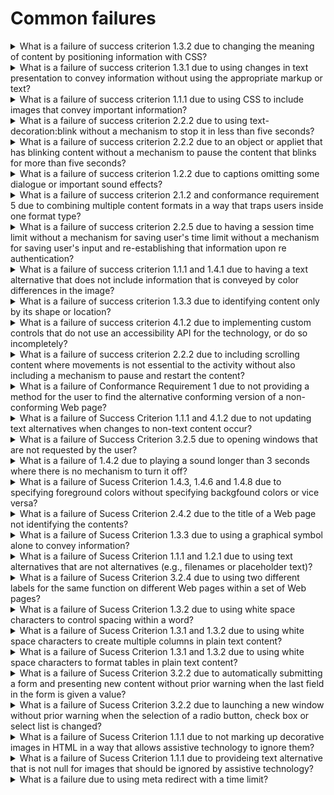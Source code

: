 # Common failures

<details>
  <summary>What is a failure of success criterion 1.3.2 due to changing the meaning of content by positioning information with CSS?</summary>

The describes the failure condition that results when CSS, rather than structural markup, is used to modify the visual layout of the content, and the modified layout changes the meaning of the content. Using the positioningproperties of CSS2, content may be displayed at any position on the user's viewport. The order in which items appear on a screen may be different than the order they are found in the source document. Assistive technologies rely on the source code or other programmatically determined order to render the content in the correct sequence. Thus, it is important not to rely on CSS to programmatically determined reading order.

**Procedure:**

1. Remove the style infromation from the document or turn off use of style sheets in the user agent.
2. Check that the reading order of the contnent is correct and the meaning of the content is preserved.

[More >>](https://www.w3.org/WAI/WCAG22/Techniques/failures/F1)

</details>

<details>
  <summary>What is a failure of success criterion 1.3.1 due to using changes in text presentation to convey information without using the appropriate markup or text?</summary>

The failure occurs when a change in the appearance of text conveys meaning without using appropriate semantic markup. This failure also applies to images of text that are not enclosed in the appropriate semantic markup.

**Procedure:**

1. For images of text:

- Check if any images of text are used to convey structural information of the document.
- Check that the proper semantic structure (e.g., HTML headings) is used with the text to convey the information.

2. For styled text that conveys information:

- Check if there is any styled text that conveys structural information.
- Check that in addition to styling, the proper semantic structure is used with the text to convey the information.

[More >>](https://www.w3.org/WAI/WCAG22/Techniques/failures/F2)

</details>

<details>
  <summary>What is a failure of success criterion 1.1.1 due to using CSS to include images that convey important information?</summary>

The CSS background image property provides a way to include images in the document with CSS without any reference in the HTML code. The CSS background-image property was designed for decorative purposes and it is not possible to associate text alternative with images that are included via CSS. Text alternatives are necessary for people who cannot see images that convey important information. Therefore, it is a failure to use this property to add images to convey important information. This failure would apply equally in a case where the background image was declared in the HTML style attribute, as well as in a case where the background image declaration was created dynamically in a client script.

**Procedure:**

1. Examine all images added to the content via CSS, HTML style attributes, or dynamically in script as background images.
2. Check that the images do not convey important information.
3. If an image does convey important information, the information is provided to assistive technologies and is also available when the CSS image is not displayed.

[More >>](https://www.w3.org/WAI/WCAG22/Techniques/failures/F3)

</details>

<details>
  <summary>What is a failure of success criterion 2.2.2 due to using text-decoration:blink without a mechanism to stop it in less than five seconds?</summary>

CSS defines the blink value for the text-decoration property. When used, it causes any text in elements with this property to blink at a predetermined rate. This cannot be interrupted by the user, nor can it be disabled as a user agent preference. The blinking continues as long as the page is displayed. Therefore, content that uses text-decoration:blink fails the Success Criterion because blinking can continue for more than five seconds.

**Procedure:**

1. Examine inline styles, internal stylesheets, and external stylesheets for the text-decoration property with a value of blink.
2. If the property is used, determine if the ID class, or element identified by selectors on which this property is defined are used in the document.

[More >>](https://www.w3.org/WAI/WCAG22/Techniques/failures/F4)

</details>

<details>
  <summary>What is a failure of success criterion 2.2.2 due to an object or appliet that has blinking content without a mechanism to pause the content that blinks for more than five seconds?</summary>

When content that is rendered by a plug-in or contained in an applet blinks, there may be no way for the user agent to pause the blinking. If neither the plug-in, applet, nor the content itself provides a mechanism to pause the content the user may not have sufficient time to read the content between blinks or it may be so distracting that the user will not be able to read other content on the page.

**Procedure:**

1. Determine if the content continues to blink for longer than 5 seconds.
2. Determine if there is a means to pause the blinking content.

[More >>](https://www.w3.org/WAI/WCAG22/Techniques/failures/F7)

</details>

<details>
  <summary>What is a failure of success criterion 1.2.2 due to captions omitting some dialogue or important sound effects?</summary>

This describes a failure condition for all techniques involving captions. If the "caption" does not include all of the dialogue (eigher verbatim or in essence) as well as all important sounds then the 'Captions' are not real captions.

**Procedure:**

1. View the material with captioning turned on.
2. Check that all dialogue is accompanied by a caption.
3. Check that all important sounds are captioned.

[More >>](https://www.w3.org/WAI/WCAG22/Techniques/failures/F8)

</details>

<details>
  <summary>What is a failure of success criterion 2.1.2 and conformance requirement 5 due to combining multiple content formats in a way that traps users inside one format type?</summary>

When content includes miltiple formats, one or more user agent or plug-ins are often needed in order to successfully present the content to users. For example, a page that includes HTML, SVG, SMIL and XFroms may require a browser to load as many as three different plug-ins in order for a user to successfully interact with the content. Some plug-ins create a common situation in which the keyboard focus can become "stuck" in a plug-in, leaving a keyboard-only user with no way to return to the other content.

**Procedure:**

1. Using a keyboard, navigate through the content.
2. Check to see that the keyboard focus is not "trapped" and it is possible to move keyboard focus out of the plug-in content without closing the user agent or restarting the system.

[More >>](https://www.w3.org/WAI/WCAG22/Techniques/failures/F10)

</details>

<details>
  <summary>What is a failure of success criterion 2.2.5 due to having a session time limit without a mechanism for saving user's time limit without a mechanism for saving user's input and re-establishing that information upon re authentication?</summary>

Web servers that require user authentication usually have a session mechanism in which a session times out after a period of inactivity from the user. This is sometimes done for security reasons, to protect users who are assumed to have left their computer expsed in a state where someone could do something harmful to them such as transfer bank funds or make an unauthorized purchase. Users with disabilities may actually still be working to complete the form as it may take them longer to complete the form than would normally be expected Upon re-authentication, if the state of users' sessions are not restored, including all data that had been previously entered into the form, they will have to start over. And for these users, it is likely that the session will time out again before they can complete the form. This sets up a situation where a user who needs more time to complete the form can never complete it.

**Procedure:**

1. Provide user input as required but allow the session to time out, then submit the form.
2. When requested, re-authenticate with the server.
3. Determine if the function is performed using the previously submitted data.

[More >>](https://www.w3.org/WAI/WCAG22/Techniques/failures/F12)

</details>

<details>
  <summary>What is a failure of success criterion 1.1.1 and 1.4.1 due to having a text alternative that does not include information that is conveyed by color differences in the image?</summary>

The objective of this technique is to describe the failure that occurs when an image uses color differences to convey information, but the text alternative for the image does not convey that information. This can cause problems for people who are blind or colorblind because they will not be able to perceive the information conveyed by the color differences.

**Procedure:**

1. Check that the information conveyed by color differences is not included in the text alternative for the image.

[More >>](https://www.w3.org/WAI/WCAG22/Techniques/failures/F13)

</details>

<details>
  <summary>What is a failure of success criterion 1.3.3 due to identifying content only by its shape or location?</summary>

The objective of this technique is to show how indentifying content only by its visual shape or location makes content difficult to understand and operate. When only visual identification or location is used, users with visual disabilities may find it difficult to locate content since they cannot see the screen or may perceive only a small portion of the screen at one time. Also, location of content can vary if page layout varies due to variations in font, window, or screen size.

**Procedure:**

1. Examine the Web page for textual references to content within the Web page.
2. Check that the references do not rely on only the visual shape or location of the content.

[More >>](https://www.w3.org/WAI/WCAG22/Techniques/failures/F14)

</details>

<details>
  <summary>What is a failure of success criterion 4.1.2 due to implementing custom controls that do not use an accessibility API for the technology, or do so incompletely?</summary>

When standard controls from accessible technologies are used, they usually are programmed in a way that uses and supports the accessibility API. However, when custom controls are created, it is up to the control's author to ensure that the control is correctly exposed to users via the platform's accessibility API. If this is not done, then assistive technologies will not be able to understand what the control is or how to operate it or may not even know of its existence.

**Procedure:**

1. Using the accessibility checker for the technology (or if that is not available, inspect the code using a browser's developer tools, or test with an assistive technology), check the controls to see if they support the accessibility API.

[More >>](https://www.w3.org/WAI/WCAG22/Techniques/failures/F15)

</details>

<details>
  <summary>What is a failure of success criterion 2.2.2 due to including scrolling content where movements is not essential to the activity without also including a mechanism to pause and restart the content?</summary>

In this failure technique, there is moving or scrolling content that cannot be paused and resumed by users. In this case, some users with low vision or congnitive disabilities will not be able to perceive the content.

**Procedure:**

1. Check that a mechanism is provided in the Web page or user agent to pause moving or scrolling content.
2. Use the puse mechanism to pause the moving or scrolling content.
3. Check that the moving or scrolling has stopped and does not restart by itself.
4. Check that a mechanism is provided in the Web page or user agent to restart the paused content.
5. Use the restart mechanism provided to restart the moving content.
6. Check that the movement or scrolling has resumed from the point where it was stopped.

[More >>](https://www.w3.org/WAI/WCAG22/Techniques/failures/F16)

</details>

<details>
  <summary>What is a failure of Conformance Requirement 1 due to not providing a method for the user to find the alternative conforming version of a non-conforming Web page?</summary>

This failure technique describes the situation in which an alternate, conforming version of the content is provided, but there is no direct way for a user to tell that it is available or where to find it. Such content fails the Success Criterion because the user cannot find the conforming version.

**Procedure:**

1. Identify a nonconforming page that has an alternative conforming version.
2. Determine if the nonconforming page provides a link to the conforming version.

[More >>](https://www.w3.org/WAI/WCAG22/Techniques/failures/F19)

</details>

<details>
  <summary>What is a failure of Success Criterion 1.1.1 and 4.1.2 due to not updating text alternatives when changes to non-text content occur?</summary>

This objective of this failure conditions is to address situations where the non-text content is updated, but the text alternative is not updated at the same time. If the text in the text alternative cannot still be used in place of the non-text content without losing information or function, then it fails because it is no longer a text alternative for the non-text content.

**Procedure:**

1. Check each text alternative to see if it is describing content other than the currently displayed non text content.

[More >>](https://www.w3.org/WAI/WCAG22/Techniques/failures/F20)

</details>

<details>
  <summary>What is a failure of Success Criterion 3.2.5 due to opening windows that are not requested by the user?</summary>

Failure due to opening new windows when the user does not expect them. New windows take the focus away from what the user is reading or doing. This is fine when the user has intacted with a piece of User Interface and expects to get a new window, such as an options dialogue. The failure comes when pop-ups appear unexpectedly.

**Procedure:**

1. Load the Web page.
2. Check if new (additional) windows open.
3. Find every actionalbe lement, such as links and buttons, in the Web page.
4. Activate each element.
5. Check if activation the element opens a new window.
6. Check if elements that open new windows have associated text saying that will happen. The text can be displayed in the link, or available through a hidden association such as an HTML title attribute.

[More >>](https://www.w3.org/WAI/WCAG22/Techniques/failures/F22)

</details>

<details>
  <summary>What is a failure of 1.4.2 due to playing a sound longer than 3 seconds where there is no mechanism to turn it off?</summary>

This describes a failure condition for Success Criteria involving sound. If sound does not turn off automatically within 3 seconds and there is no way to turn the sound off, independently from the overall system volume level, then Success Criterion 1.4.2 would not be met. The sound would fall within this failure condition.

**Procedure:**

1. Check tat there is a mechanism, independent from the overall system volume control, to turn off any sound that plays automatically for more than three seconds.

[More >>](https://www.w3.org/WAI/WCAG22/Techniques/failures/F23)

</details>

<details>
  <summary>What is a failure of Sucess Criterion 1.4.3, 1.4.6 and 1.4.8 due to specifying foreground colors without specifying backgfound colors or vice versa?</summary>

Users with vision loss or congnitive, language and learning challenges often prefer specific foreground and background color combinations. In some cases, individuals with low vision will find it much easier to see a Web page that has white text on a back background, and they may have set their user agent to present this contrast. Many user agent make it possible for users to choose apreference about the foreground or background colors they would like to see without overriding all author-specified styles. This makes it possible for users to view pages where colors have not been specified by the author in their preferred color combination.

**Procedure:**

1. Examine the code of the Web page.
2. Check to see if an author-specified foreground color is present.
3. Check to see if an author-specified background color is present.

[More >>](https://www.w3.org/WAI/WCAG22/Techniques/failures/F24)

</details>

<details>
  <summary>What is a failure of Sucess Criterion 2.4.2 due to the title of a Web page not identifying the contents?</summary>

This describes a failure condition when the Web page has a title, but the title does not identify the contents or purpose of the Web page.

**Procedure:**

1. Check whether the title of each Web page identifies the contents or purpose of the Web page.

[More >>](https://www.w3.org/WAI/WCAG22/Techniques/failures/F25)

</details>

<details>
  <summary>What is a failure of Sucess Criterion 1.3.3 due to using a graphical symbol alone to convey information?</summary>

The objective of this technique is to show how using a graphical symbol to convey information can make content difficult to comprehend. A graphical symbol may be an image, an image of text or a pictorial or decorative character symbol which imparts information nonverbally. Examples of graphical symbols include an image of a red circle with a line through it a 'smiley' face, or a glyph which represents a check mark, arrow, or other symbol but is not the character with that meaning.

**Procedure:**

1. Check whether there are other means to determine the information conveyed by the non-text marks.

[More >>](https://www.w3.org/WAI/WCAG22/Techniques/failures/F26)

</details>

<details>
  <summary>What is a failure of Sucess Criterion 1.1.1 and 1.2.1 due to using text alternatives that are not alternatives (e.g., filenames or placeholder text)?</summary>

This describes a failure condition for all techniques involving text alternatives. If the text in the "text alternative" connot be used in place of the non-text content without losing information or function then alternative to the non-text content.

**Procedure:**

1. Check each text alternative to see if it is not actually a text alternative for the non-text content.

[More >>](https://www.w3.org/WAI/WCAG22/Techniques/failures/F30)

</details>

<details>
  <summary>What is a failure of Sucess Criterion 3.2.4 due to using two different labels for the same function on different Web pages within a set of Web pages?</summary>

Components that have the same function in different Web pages are more easily recognized if they are labeled consistently. If the naming is not consistent, some users may get confused.

**Procedure:**

1. In a set of Web pages, find components with the same function that are repeated in miltiple Web pages.
2. For each component with the same function found in step #1, check that the naming is consistent.

[More >>](https://www.w3.org/WAI/WCAG22/Techniques/failures/F31)

</details>

<details>
  <summary>What is a failure of Sucess Criterion 1.3.2 due to using white space characters to control spacing within a word?</summary>

The objective of this technique is to describe how using white space characters, such as space, tab, line break, or carriage return, to format individual words visually can be a failure to present meaningful sequences properly. When blank caracters are inserted to control letter spacing within a word, they may change the interpretation of the word or cause it not to be programmatically recognized as a single word.

**Procedure:**

1. Check wheter any words in the text of the content contain white space characters.

[More >>](https://www.w3.org/WAI/WCAG22/Techniques/failures/F32)

</details>

<details>
  <summary>What is a failure of Sucess Criterion 1.3.1 and 1.3.2 due to using white space characters to create multiple columns in plain text content?</summary>

The objective of this technique is to describe how using white space characters, such as space, tab, line break, or carriage return, to format columns of data in text content is a failure to use structure properly. Assistive technologies will interpret content in the reading order of the current language. Using white space characters to create multiple columns does not provide the information in a natural reading order. Thus, the assistive technology user will not be presented with the information in an understandable manner.

**Procedure:**

1. Examine the document for data or information presented in columnar format.
2. Check whether the columns are created using white space characters to lay out the information.

[More >>](https://www.w3.org/WAI/WCAG22/Techniques/failures/F33)

</details>

<details>
  <summary>What is a failure of Sucess Criterion 1.3.1 and 1.3.2 due to using white space characters to format tables in plain text content?</summary>

The objective of this technique is to describe how using white space characters, such as space, tab, line break, or carriage return, to format tables in text content is a failure to use structure properly. When tables are created in this manner there is no way to indicate that a cell is intended to be a header cell, no way to associate the table header cells with the table data cells, or to navigate directly to a particular cell in a table.

**Procedure:**

1. Examine the document for visually formatted tables.
2. Check whether the tables are created using white space characters to layout the tabular data.

[More >>](https://www.w3.org/WAI/WCAG22/Techniques/failures/F34)

</details>

<details>
  <summary>What is a failure of Sucess Criterion 3.2.2 due to automatically submitting a form and presenting new content without prior warning when the last field in the form is given a value?</summary>

Forms are frequently designed so that they submit automatically when the user has filled in all the fields, or when focus leaves the last field. There are two problems with this approach. First is that a disabled user who needs more context may move focus away from the field to the directions on how to fill in the form, or to other text, accidentally submitting the form. The other is that, with some form elements, the value of the field changes as each item is navigated with the keyboard again accidentally submitting the form. It is better to rely on the standard form behavior of the submit button and enter key.

**Procedure:**

1. Enter data in all fields on page starting at top.
2. Enter data in last fields and exit from it (tab out of it).
3. Check whether leaving the last field causes change of context.

[More >>](https://www.w3.org/WAI/WCAG22/Techniques/failures/F36)

</details>

<details>
  <summary>What is a failure of Sucess Criterion 3.2.2 due to launching a new window without prior warning when the selection of a radio button, check box or select list is changed?</summary>

This document describes a failure that occurs when changing the selection of a radio button, a check box or an item in a select list causes a new window to open. It is possible to use scription to create an input element that causes a change of context when the element is selected. Developers can instead use a sumbit button or clearly indicate the expected action.

**Procedure:**

1. Find each form in a page.
2. For each form control that is a radio button, check box or an item in a select list, check if changing the selection of the control launches a new window.
3. For each new window resulting from step 2, check if the user is warned in advance.

[More >>](https://www.w3.org/WAI/WCAG22/Techniques/failures/F37)

</details>

<details>
  <summary>What is a failure of Sucess Criterion 1.1.1 due to not marking up decorative images in HTML in a way that allows assistive technology to ignore them?</summary>

This describes a failure condition for text alternatives for images that should be ignored by AT. If there is no alte attribute at all assistive technologies are not able to ignore the non-text content. The alt attribute must be provided and have a null value to avoid a failure of this Success criterion.

**Procedure:**

1. Check whether the element has no role attribute or has a role attribute value that is not presentation.
2. Check whether the lement has no alt attribute or has an alt attribute with a value that is not null.

[More >>](https://www.w3.org/WAI/WCAG22/Techniques/failures/F38)

</details>

<details>
  <summary>What is a failure of Sucess Criterion 1.1.1 due to provideing text alternative that is not null for images that should be ignored by assistive technology?</summary>

This texhnique describes a failure condition for images that should be ignored by assistive technologies. A text alternative for an image should convey the meaning of the image. When an image is used for decoration, spacing or other purpose that is not part of the meaningful content in the page then the image has no meaning and should be ignored by assistive technologies.

**Procedure:**

1. Identify and img elements that are used for decoration, spacing or other purpose that is not part of the meaningful content in the page.
2. Check that the alt attribute for these elements is null.

[More >>](https://www.w3.org/WAI/WCAG22/Techniques/failures/F39)

</details>

<details>
  <summary>What is a failure due to using meta redirect with a time limit?</summary>

Meta http-equiv content="{time} url=..." is often used to automatically redirect users. When occurs after a time delay, it is an unexpected change of context that may interrupt the user.

**Procedure:**

1. Check that the numerical value for seconds until refresh in the content attribute is present.
2. Check that the numerical value for seconds until refresh in the content attribute is less than one or greater than 72,000.
3. Check if the page qualifies for Real-time or Essential Exceptions in Success Criterion 2.2.1 Timing Adjustable.
4. Check if the user is provided an opportunity to turn off, extend, or adjust the timing of the page refresh.
5. Check if the page does not redirect after the duration specified in the content attribute.

[More >>](https://www.w3.org/WAI/WCAG22/Techniques/failures/F40)

</details>
